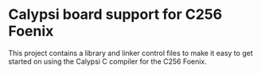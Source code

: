 Calypsi board support for C256 Foenix
=====================================

This project contains a library and linker control files to make
it easy to get started on using the Calypsi C compiler for the
C256 Foenix.
